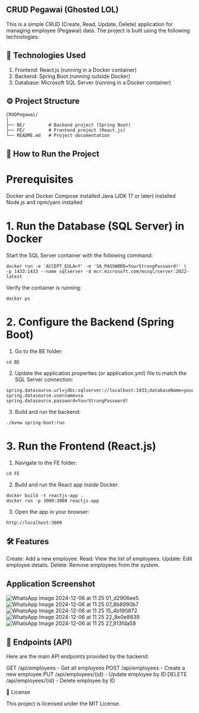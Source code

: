 ## CRUD Pegawai (Ghosted LOL)

This is a simple CRUD (Create, Read, Update, Delete) application for managing employee (Pegawai) data. 
The project is built using the following technologies:
## 🔧 Technologies Used
1. Frontend: React.js (running in a Docker container)
2. Backend: Spring Boot (running outside Docker)
3. Database: Microsoft SQL Server (running in a Docker container)

## ⚙️ Project Structure

```
CRUDPegawai/
│
├── BE/         # Backend project (Spring Boot)
├── FE/         # Frontend project (React.js)
└── README.md   # Project documentation
 ```

## 🚀  How to Run the Project
# Prerequisites
Docker and Docker Compose installed
Java (JDK 17 or later) installed
Node.js and npm/yarn installed

# 1. Run the Database (SQL Server) in Docker
Start the SQL Server container with the following command:

```
docker run -e 'ACCEPT_EULA=Y' -e 'SA_PASSWORD=YourStrongPassword!' \
-p 1433:1433 --name sqlserver -d mcr.microsoft.com/mssql/server:2022-latest
```

Verify the container is running:
```
docker ps
```

# 2. Configure the Backend (Spring Boot)

1. Go to the BE folder:
```
cd BE
```

2. Update the application.properties (or application.yml) file to match the SQL Server connection:
```
spring.datasource.url=jdbc:sqlserver://localhost:1433;databaseName=your_database_name
spring.datasource.username=sa
spring.datasource.password=YourStrongPassword!
```

3. Build and run the backend:
```
./mvnw spring-boot:run
```

# 3. Run the Frontend (React.js)

1. Navigate to the FE folder:
```
cd FE
```

2. Build and run the React app inside Docker:
```
docker build -t reactjs-app .
docker run -p 3000:3000 reactjs-app
```

3. Open the app in your browser:
```
http://localhost:3000
```

## 🛠 Features
Create: Add a new employee.
Read: View the list of employees.
Update: Edit employee details.
Delete: Remove employees from the system.

## Application Screenshot
![WhatsApp Image 2024-12-06 at 11 25 01_d2906ee5](https://github.com/user-attachments/assets/5e0cda1a-632b-421c-8d43-bc56b1b28558)
![WhatsApp Image 2024-12-06 at 11 25 07_8b8990b7](https://github.com/user-attachments/assets/dca814d8-be4c-4144-9a95-0b88cf4e0e48)
![WhatsApp Image 2024-12-06 at 11 25 15_4b190872](https://github.com/user-attachments/assets/10e72d69-1278-4bc4-95e4-bd09f8a1572f)
![WhatsApp Image 2024-12-06 at 11 25 22_8e0e8839](https://github.com/user-attachments/assets/cc111eaf-4642-4dbd-bf17-250c5aac4b0a)
![WhatsApp Image 2024-12-06 at 11 25 27_913fda58](https://github.com/user-attachments/assets/60066c5e-fee4-4fc4-9475-38e52ca0d089)




## 📂 Endpoints (API)
Here are the main API endpoints provided by the backend:

GET /api/employees - Get all employees
POST /api/employees - Create a new employee
PUT /api/employees/{id} - Update employee by ID
DELETE /api/employees/{id} - Delete employee by ID

📜 License

This project is licensed under the MIT License.


